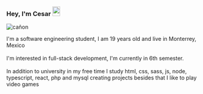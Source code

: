 ###  Hey, I'm Cesar <img width="20px" height="25px" src="https://em-content.zobj.net/source/noto-emoji-animations/344/waving-hand_medium-light-skin-tone_1f44b-1f3fc_1f3fc.gif">

![cañon](https://github.com/cesargmc/cesargmc/assets/106213582/d8a4b5f5-0eac-45ff-81b0-e995c602eeb9)

I'm a software engineering student, I am 19 years old and live in Monterrey, Mexico 
<br><br>
I'm interested in full-stack development, I'm currently in 6th semester.
<br><br>
In addition to university in my free time I study html, css, sass, js, node, typescript, react, php and mysql creating projects besides that I like to play video games 
